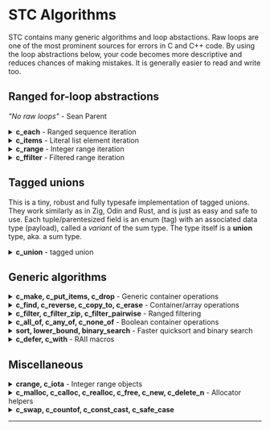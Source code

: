 # STC Algorithms

STC contains many generic algorithms and loop abstactions. Raw loops are one of the most prominent
sources for errors in C and C++ code. By using the loop abstractions below, your code becomes more
descriptive and reduces chances of making mistakes. It is generally easier to read and write too.

## Ranged for-loop abstractions
*"No raw loops"* - Sean Parent
<details>
<summary><b>c_each</b> - Ranged sequence iteration</summary>

### c_each, c_each_reverse, c_each_n, c_each_kv
```c++
#include <stc/common.h>
```

| Usage                                              | Description                               |
|:---------------------------------------------------|:------------------------------------------|
| for (`c_each`(it, **CntType**, container))         | Iteratate all elements                    |
| for (`c_each`(it, **CntType**, it1, it2))          | Iterate the range [it1, it2)              |
| for (`c_each_reverse`(it, **CntType**, container)) | Iteratate elements in reverse: *vec, deque, queue, stack* |
| for (`c_each_reverse`(it, **CntType**, it1, it2))` | Iteratate range [it1, it2) elements in reverse. |
| for (`c_each_n`(it, **CntType**, container, n))    | Iteratate `n` first elements. Index variable is `{it}_index`. |
| for (`c_each_kv`(key, val, **CntType**, container))| Iterate maps with "structured binding" |
<!--{%raw%}-->
[ [Run this code](https://godbolt.org/z/xK8s5cKc9) ]
```c++
#define T IMap, int, int
#include <stc/sortedmap.h>
// ...
IMap map = c_make(IMap, {{23,1}, {3,2}, {7,3}, {5,4}, {12,5}});

for (c_each(i, IMap, map))
    printf(" %d", i.ref->first);
// 3 5 7 12 23

// same, with raw for loop:
for (IMap_iter i = IMap_begin(&map); i.ref; IMap_next(&i))
    printf(" %d", i.ref->first);

// iterate from iter to end
IMap_iter iter = IMap_find(&map, 7);
for (c_each(i, IMap, iter, IMap_end(&map)))
    printf(" %d", i.ref->first);
// 7 12 23

// iterate first 3 with an index count enumeration
for (c_each_n(i, IMap, map, 3))
    printf(" %zd:(%d %d)", i.index, i.ref->first, i.ref->second);
// 0:(3 2) 1:(5 4) 2:(7 3)

// iterate a map using "structured binding" of the key and val pair:
for (c_each_kv(id, count, IMap, map))
    printf(" (%d %d)", *id, *count);
```
<!--{%endraw%}-->
</details>
<details>
<summary><b>c_items</b> - Literal list element iteration</summary>

### c_items
Iterate compound literal array elements. In addition to `i.ref`, you can access `i.index` and `i.size`.
<!--{%raw%}-->
```c++
// apply multiple push_backs
for (c_items(i, int, {4, 5, 6, 7}))
    list_i_push_back(&lst, *i.ref);

// insert in existing map
for (c_items(i, hmap_ii_value, {{4, 5}, {6, 7}}))
    hmap_ii_insert(&map, i.ref->first, i.ref->second);

// string literals pushed to a stack of cstr elements:
for (c_items(i, const char*, {"Hello", "crazy", "world"}))
    stack_cstr_emplace(&stk, *i.ref);
```
<!--{%endraw%}-->
</details>
<details>
<summary><b>c_range</b> - Integer range iteration</summary>

### c_range, c_range32, c_range_t
- `c_range`: abstraction for iterating sequence of integers. Like python's **for** *i* **in** *range()* loop. Uses `isize` (*ptrdiff_t*) as control variable.
- `c_range32` is like *c_range*, but uses `int32_t` as control variable.
- `c_range_t` is like *c_range*, but takes an additional ***type*** for the control variable as first argument.

| Usage                                 | Python equivalent                    |
|:--------------------------------------|:-------------------------------------|
| for (`c_range`(stop))                 | for _ in `range`(stop):              |
| for (`c_range`(i, stop))              | for i in `range`(stop):              |
| for (`c_range`(i, start, stop))       | for i in `range`(start, stop):       |
| for (`c_range`(i, start, stop, step)) | for i in `range`(start, stop, step): |

| Usage                                                |
|:-----------------------------------------------------|
| for (`c_range_t`(**IntType**, i, stop))              |
| for (`c_range_t`(**IntType**, i, start, stop))       |
| for (`c_range_t`(**IntType**, i, start, stop, step)) |

```c++
for (c_range(5)) printf("x");
// xxxxx
for (c_range(i, 5)) printf(" %lld", i);
// 0 1 2 3 4
for (c_range(i, -3, 3)) printf(" %lld", i);
// -3 -2 -1 0 1 2
for (c_range(i, 30, 0, -5)) printf(" %lld", i);
// 30 25 20 15 10 5
```
</details>
<details>
<summary><b>c_ffilter</b> - Filtered range iteration</summary>

### c_ffilter
For-loop variant of `c_filter`in generic algorithms.
```c++
#include <stdio.h>
#include <stc/algorithm.h>
#define T IVec, int
#include <stc/stack.h>

int main(void) {
    IVec vec = c_make(IVec, {0, 1, 2, 3, 4, 5, 80, 6, 7, 80, 8, 9, 80,
                             10, 11, 12, 13, 14, 15, 80, 16, 17});
    #define ff_skipValue(i, x) (*i.ref != (x))
    #define ff_isEven(i) ((*i.ref & 1) == 0)
    #define ff_square(i) (*i.ref * *i.ref)

    int sum = 0;
    for (c_ffilter(i, IVec, vec, true
        && c_fflt_skipwhile(i, *i.ref != 80)
        && c_fflt_skip(i, 1)
        && ff_isEven(i)
        && ff_skipValue(i, 80)
        && c_fflt_map(i, ff_square(i))
        && c_fflt_take(i, 5)
    )){
        sum += *i.ref;
    }
    printf("sum: %d\n", sum);
    IVec_drop(&vec);
}
```
</details>

## Tagged unions

This is a tiny, robust and fully typesafe implementation of tagged unions. They work
similarly as in Zig, Odin and Rust, and is just as easy and safe to use.
Each tuple/parentesized field is an enum (tag) with an associated data type (payload),
called a *variant* of the sum type. The type itself is a **union** type, aka. a sum type.

<details>
<summary><b>c_union</b> - tagged union</summary>

Synopsis:
```c++
// Define a sum type
c_union (SumType,
    (EnumTagA, UnionTypeA),
    (EnumTagB, UnionTypeB),
    (EnumTagC, EnumTagB_type),                          // use same payload type as EnumTagB
    ...
    (EnumTagN, UnionTypeN),                             // (final comma is optional)
);

SumType       c_variant(EnumTag tag, UnionType value);  // Construct a tagged union variant.
bool          c_is_variant(SumType* obj, EnumTag tag);  // Does obj hold tag?
EnumTag_type* c_get_if(SumType* obj, EnumTag tag);      // NULL if obj does does not hold the tag.
int           c_variant_id(SumType* obj);               // (mainly for debugging)

// Use a sum type
c_when (SumType* obj) {
    c_is(EnumTagA, EnumTagA_type* x)
        ActionA(x);
    c_is_same(EnumTagB, EnumTagC, EnumTagD)             // same payload types (checked)
        ActionBCD(obj->EnumTagB.var);
    c_is(EnumTagX) c_or_is(EnumTagY)                    // different payload types
        ActionXY();
    c_otherwise                                         // optional, silence exhaustiveness-check
        ActionElse(obj);
}

// Use a single sum type (*)
if (c_is(SumType* obj, EnumTagX, EnumTagX_type* x))
    ActionX(x);
```
The **c_when** statement is exhaustive. The compiler will give a warning if not all variants are
covered by **c_is** (requires `-Wall` or `-Wswitch` gcc/clang compiler flag). The first enum tag
is deliberately set to `__LINE__*1000` in order to easier detect zero/un-initialized variants
and distinguish between types (can be inspected with c_variant_id()).

* Note: The `x` variables in the synopsis are "auto" type declared/defined - see examples.
* Caveat 1: `c_when()` and `if (c_is())` behaves like a one-iteration loop; i.e, the use of `continue`
  and `break` will just break out of its block (meaning not out of any outer loop/switch).
* Caveat 2: Sum types will generally not work in coroutines because the `x` variable is local and therefore
will not be preserved across `cco_suspend` / `cco_yield..` / `cco_await..`.
* Caveat 3: The second usage (*), `c_is(obj, TAG, x)` may only be used isolated in an if-statement, like
shown or in the _drop() function of Example 2 below.

### Example 1

[ [Run this code](https://godbolt.org/z/Y9hYM8We1) ]
```c++
#include <stdio.h>
#include <stc/algorithm.h>

c_union (Tree,
    (Empty, bool),
    (Leaf, int),
    (Node, struct {int value; Tree *left, *right;})
);

int tree_sum(Tree* t) {
    c_when (t) {
        c_is(Empty) return 0;
        c_is(Leaf, v) return *v;
        c_is(Node, n) return n->value + tree_sum(n->left) + tree_sum(n->right);
    }
    return -1;
}

int main(void) {
    Tree* tree =
    &c_variant(Node, {1,
        &c_variant(Node, {2,
            &c_variant(Leaf, 3),
            &c_variant(Leaf, 4)
        }),
        &c_variant(Leaf, 5)
    });

    printf("sum = %d\n", tree_sum(tree));
}
```

### Example 2
This example has two sum types. The `MessageChangeColor` variant uses the `Color` sum type as
its data type (payload). Because C does not have namespaces, it is recommended to prefix the variant names with the sum type name, as with regular enums.

[ [Run this code](https://godbolt.org/z/bM9q9h397) ]
```c++
// https://doc.rust-lang.org/book/ch18-03-pattern-syntax.html#destructuring-enums
#include <stdio.h>
#include <stc/algorithm.h>
#include <stc/cstr.h>

c_union (Color,
    (ColorRgb, struct {int32_t r, g, b;}),
    (ColorHsv, struct {int32_t h, s, v;})
);

c_union (Message,
    (MessageQuit, bool),
    (MessageMove, struct {int32_t x, y;}),
    (MessageWrite, cstr),
    (MessageChangeColor, Color)
);

void Message_drop(Message* m) {
    if (c_is(m, MessageWrite, s))
        cstr_drop(s);
}

int main(void) {
    Message msg[] = {
        c_variant(MessageMove, {42, 314}),
        c_variant(MessageWrite, cstr_from("Attack!")),
        c_variant(MessageChangeColor, c_variant(ColorHsv, {0, 160, 255})),
    };

    for (c_range(i, c_countof(msg)))
    c_when (&msg[i]) {
        c_is(MessageQuit) {
            printf("The Quit variant has no data to destructure.\n");
        }
        c_is(MessageMove, p) {
            printf("Move %d in the x direction and %d in the y direction\n", p->x, p->y);
        }
        c_is(MessageWrite, text) {
            printf("Text message: %s\n", cstr_str(text));
        }
        c_is(MessageChangeColor, cc) c_when (cc) {
            c_is(ColorRgb, c)
                printf("Change color to red %d, green %d, and blue %d\n", c->r, c->g, c->b);
            c_is(ColorHsv, c)
                printf("Change color to hue %d, saturation %d, value %d\n", c->h, c->s, c->v);
        }
        Message_drop(&msg[i]);
    }
}
```
</details>

## Generic algorithms

<details>
<summary><b>c_make, c_put_items, c_drop</b> - Generic container operations</summary>

These work on any container. *c_make()* may also be used for **cspan** views.

### c_make, c_put_items, c_drop

- **c_make** - construct any container from an initializer list
- **c_put_items** - push (raw) values onto any container from an initializer list
- **c_drop** - drop (destroy) multiple containers of the same type

[ [Run this code](https://godbolt.org/z/TadM4zeeb) ]
<!--{%raw%}-->
```c++
#include <stdio.h>
#define T Vec, int
#include <stc/vec.h>

#define T Map, int, int
#include <stc/hashmap.h>

struct VecPair { Vec keys, values; }
split_map(Map map)
{
    struct VecPair out = {0};
    for (c_each_kv(k, v, Map, map)) {
        Vec_push(&out.keys, *k);
        Vec_push(&out.values, *v);
    }
    return out;
}

int main(void) {
    Vec vec = c_make(Vec, {1, 2, 3, 4, 5, 6});
    Map map = c_make(Map, {{1, 2}, {3, 4}, {5, 6}});

    c_put_items(Vec, &vec, {7, 8, 9, 10, 11, 12});
    c_put_items(Map, &map, {{7, 8}, {9, 10}, {11, 12}});

    for (c_each(i, Vec, vec))
        printf("%d ", *i.ref);
    puts("");

    for (c_each_kv(k, v, Map, map))
        printf("[%d %d] ", *k, *v);
    puts("");

    struct VecPair res = split_map(map);

    for (c_each(i, Vec, res.values))
        printf("%d ", *i.ref);
    puts("");

    c_drop(Vec, &vec, &res.keys, &res.values);
    c_drop(Map, &map);
}
```
<!--{%endraw%}-->
</details>
<details>
<summary><b>c_find, c_reverse, c_copy_to, c_erase</b> - Container/array operations</summary>

### c_find_if, c_find_reverse_if
Find linearily in containers using a predicate. `value` is a pointer to each element in predicate.
***outiter_ptr*** must be defined prior to call.
- void `c_find_if`(**CntType**, cnt, outiter_ptr, pred).
- void `c_find_if`(**CntType**, startiter, enditer, outiter_ptr, pred)
- void `c_find_reverse_if`(**CntType**, cnt, outiter_ptr, pred)
- void `c_find_reverse_if`(**CntType**, startiter, enditer, outiter_ptr, pred)

### c_reverse, c_reverse_array

- void `c_reverse`(**CntType**, cnt);   // reverse a cspan, vec, stack, queue or deque type.
- void `c_reverse_array`(array, len);   // reverse an array of elements.

### c_copy_to, c_copy_if
Adds elements of any container onto a container of possible a different container type, optionally
using a predicate to filter out elements. Requires only that the element types are equal for the
two containers. `value` is the pointer to each element in predicate. See example below for usage.
- void `c_copy_to`(**CntType**, outcnt_ptr, cnt)
- void `c_copy_to`(**OutCnt**, outcnt_ptr, **CntType**, cnt)
- void `c_copy_if`(**CntType**, outcnt_ptr, cnt, pred)
- void `c_copy_if`(**OutCnt**, outcnt_ptr, **CntType**, cnt, pred)

### c_erase_if, c_eraseremove_if
Erase linearily in containers using a predicate. `value` is a pointer to each element in predicate.
- void `c_erase_if`(**CntType**, cnt_ptr, pred). Use with ***list**, ***hmap***, ***hset***, ***smap***, and ***sset***.
- void `c_eraseremove_if`(**CntType**, cnt_ptr, pred). Use with ***stack***, ***vec***, ***deque***, and ***queue*** only.

[ [Run this code](https://godbolt.org/z/rYoPM34Y9) ]
<!--{%raw%}-->
```c++
#include <stdio.h>
#include <stc/cstr.h>
#include <stc/algorithm.h>

#define T Vec, int, (c_use_eq)
#include <stc/stack.h>

#define T List, int, (c_use_eq)
#include <stc/list.h>

#define T Map, cstr, int, (c_keypro)
#include <stc/sortedmap.h>

int main(void)
{
    Vec vec = c_make(Vec, {2, 30, 21, 5, 9, 11});
    Vec outvec = {0};

    // Copy all *value > 10 to outvec. Note: `value` is a pointer to current element
    c_copy_if(Vec, &outvec, vec, *value > 10);
    for (c_each(i, Vec, outvec)) printf(" %d", *i.ref);
    puts("");

    // Search vec for first value > 20.
    Vec_iter result;
    c_find_if(Vec, vec, &result, *value > 20);
    if (result.ref) printf("found %d\n", *result.ref);

    // Erase values between 20 and 25 in vec:
    c_eraseremove_if(Vec, &vec, 20 < *value && *value < 25);
    for (c_each(i, Vec, vec)) printf(" %d", *i.ref);
    puts("");

    // Erase all values > 20 in a linked list:
    List list = c_make(List, {2, 30, 21, 5, 9, 11});

    c_erase_if(List, &list, *value > 20);
    for (c_each(i, List, list)) printf(" %d", *i.ref);
    puts("");

    // Search a sorted map from it1, for the first string containing "hello" and erase it:
    Map map = c_make(Map, {{"yes",1}, {"no",2}, {"say hello from me",3}, {"goodbye",4}});
    Map_iter res, it1 = Map_begin(&map);

    c_find_if(Map, it1, Map_end(&map), &res, cstr_contains(&value->first, "hello"));
    if (res.ref) Map_erase_at(&map, res);

    // Erase all strings containing "good" in the sorted map:
    c_erase_if(Map, &map, cstr_contains(&value->first, "good"));
    for (c_each(i, Map, map)) printf("%s, ", cstr_str(&i.ref->first));

    c_drop(Vec, &vec, &outvec);
    List_drop(&list);
    Map_drop(&map);
}
```
<!--{%endraw%}-->
</details>
<details>
<summary><b>c_filter, c_filter_zip, c_filter_pairwise</b> - Ranged filtering</summary>

### c_filter, c_filter_zip, c_filter_pairwise
Functional programming with chained `&&` filtering. `value` is the pointer to current value.
It enables a subset of functional programming like in other popular languages.

- **Note 1**: The **_reverse** variants only works with ***vec***, ***deque***, ***stack***, ***queue*** containers.
- **Note 2**: There is also a `c_ffilter` loop variant of `c_filter`. It uses the filter namings
`c_fflt_skip(it, numItems)`, etc.

| Usage                                | Description                       |
|:-------------------------------------|:----------------------------------|
| void `c_filter`(**CntType**, container, filters) | Filter items in chain with the && operator |
| void `c_filter_from`(**CntType**, start, filters) | Filter from start iterator |
| void `c_filter_reverse`(**CntType**, cnt, filters) | Filter items in reverse order  |
| void `c_filter_reverse_from`(**CntType**, rstart, filters) | Filter reverse from rstart iterator |
| *c_filter_zip*, *c_filter_pairwise*: ||
| void `c_filter_zip`(**CntType**, cnt1, cnt2, filters)` | Filter (cnt1, cnt2) items |
| void `c_filter_zip`(**CntType1**, cnt1, **CntType2**, cnt2, filters)` | May use different types for cnt1, cnt2 |
| void `c_filter_reverse_zip`(**CntType**, cnt1, cnt2, filters)` | Filter (cnt1, cnt2) items in reverse order  |
| void `c_filter_reverse_zip`(**CntType1**, cnt1, **CntType2**, cnt2, filters)` | May use different types for cnt1, cnt2 |
| void `c_filter_pairwise`(**CntType**, cnt, filters)` | Filter items pairwise as value1, value2 |

| Built-in filter                   | Description                                |
|:----------------------------------|:-------------------------------------------|
| void `c_flt_skip`(numItems)       | Skip numItems (increments count)           |
| void `c_flt_take`(numItems)       | Take numItems only (increments count)      |
| void `c_flt_skipwhile`(predicate) | Skip items until predicate is false        |
| void `c_flt_takewhile`(predicate) | Take items until predicate is false        |
| int  `c_flt_counter`()            | Increment count and return it              |
| int  `c_flt_getcount`()           | Number of items passed skip/take/counter   |
| **Type** `c_flt_map`(expr)        | Map expr to current value. Input unchanged |
| **Type** `c_flt_src`              | Pointer variable to current unmapped source value |
| **Type** `value`                  | Pointer variable to (possible mapped) value |
| For *c_filter_zip*, *c_filter_pairwise*: ||
| **Type** `c_flt_map1`(expr)        | Map expr to value1. Input unchanged |
| **Type** `c_flt_map2`(expr)        | Map expr to value2. Input unchanged |
| **Type** `c_flt_src1`, `c_flt_src2`| Pointer variables to current unmapped source values |
| **Type** `value1`, `value2`        | Pointer variables to (possible mapped) values |

[ [Run this example](https://godbolt.org/z/rWax63bdK) ]
```c++
#include <stdio.h>
#define T Vec, int
#include <stc/stack.h>
#include <stc/algorithm.h>

int main(void)
{
    Vec vec = c_make(Vec, {1, 2, 3, 4, 5, 6, 7, 8, 1, 2, 3, 9, 10, 11, 12, 5});

    c_filter(Vec, vec, true
        && c_flt_skipwhile(*value < 3)  // skip leading values < 3
        && (*value & 1) == 1            // then use odd values only
        && c_flt_map(*value * 2)        // multiply by 2
        && c_flt_takewhile(*value < 20) // stop if mapped *value >= 20
        && printf(" %d", *value)        // print value
    );
    //  6 10 14 2 6 18
    puts("");
    Vec_drop(&vec);
}
```
</details>
<details>
<summary><b>c_all_of, c_any_of, c_none_of</b> - Boolean container operations</summary>

### c_all_of, c_any_of, c_none_of
Test a container/range using a predicate. ***result*** is output and must be declared prior to call.
- void `c_all_of`(**CntType**, cnt, bool* result, pred)
- void `c_any_of`(**CntType**, cnt, bool* result, pred)
- void `c_none_of`(**CntType**, cnt, bool* result, pred)
```c++
#define DivisibleBy(n) (*value % (n) == 0) // `value` refers to the current element

bool result;
c_any_of(vec_int, vec, &result, DivisibleBy(7));
if (result)
    puts("At least one number is divisible by 7");
```
</details>
<details>
<summary><b>sort, lower_bound, binary_search</b> - Faster quicksort and binary search</summary>

### sort, lower_bound, binary_search

- `X` refers to the template name specified by `T` or `i_key`.
- All containers with random access may be sorted, including regular C-arrays, i.e. **stack**, **vec**
and **deque** when either `i_use_cmp`, `i_cmp` or `i_less` is defined.
- Linked **list** may also be sorted, i.e. only *X_sort()* is available.
```c++
                // Sort c-arrays by defining T and include "stc/sort.h":
void            X_sort(const X array[], isize len);
isize           X_lower_bound(const X array[], i_key key, isize len);
isize           X_binary_search(const X array[], i_key key, isize len);

                // or random access containers when `i_less`, `i_cmp` is defined:
void            X_sort(X* self);
isize           X_lower_bound(const X* self, i_key key);
isize           X_binary_search(const X* self, i_key key);

                // functions for sub ranges:
void            X_sort_lowhigh(X* self, isize low, isize high);
isize           X_lower_bound_range(const X* self, i_key key, isize start, isize end);
isize           X_binary_search_range(const X* self, i_key key, isize start, isize end);
```
`T` may be customized in the normal way, along with comparison function `i_cmp` or `i_less`.

##### Performance
The *X_sort()*, *X_sort_lowhigh()* functions are about twice as fast as *qsort()* and comparable in
speed with *std::sort()**. Both *X_binary_seach()* and *X_lower_bound()* are about 30% faster than
c++ *std::lower_bound()*.
##### Usage examples

[ [Run this code](https://godbolt.org/z/YE613YbT4) ]
```c++
#define i_key int // sort a regular c-array of ints
#include <stc/sort.h>
#include <stdio.h>

int main(void) {
    int arr[] = {5, 3, 5, 9, 7, 4, 7, 2, 4, 9, 3, 1, 2, 6, 4};
    ints_sort(arr, c_countof(arr)); // `ints` derived from the `i_key` name

    for (c_range(i, c_countof(arr)))
        printf(" %d", arr[i]);
}
```
```c++
#define T MyDeq, int, (c_use_cmp) // int elements, enable sorting
#include <stc/deque.h>
#include <stdio.h>

int main(void) {
    MyDeq deq = c_make(MyDeq, {5, 3, 5, 9, 7, 4, 7});

    MyDeq_sort(&deq);

    for (c_each(i, MyDeq, deq))
        printf(" %d", *i.ref);
    puts("");

    MyDeq_drop(&deq);
}
```
</details>
<details>
<summary><b>c_defer, c_with</b> - RAII macros</summary>

### c_defer, c_with

| Usage                                 | Description                                            |
|:--------------------------------------|:-------------------------------------------------------|
| `c_defer (deinit, ...) {}`            | Defers execution of `deinit`s to end of scope          |
| `c_with (init, deinit) {}`            | Declare and/or initialize a variable. Defers execution of `deinit` to end of scope |
| `c_with (init, condition, deinit) {}` | Adds a predicate in order to exit early if init fails  |
| `continue`                            | Break out of a `c_with` scope without resource leakage |
*Note*: Regular `return`, `break` and `continue` must not be used
anywhere inside a defer scope.

```c++
// declare and init a new scoped variable and specify the deinitialize call:
c_with (cstr str = cstr_lit("Hello"), cstr_drop(&str))
{
    cstr_append(&str, " world");
    printf("%s\n", cstr_str(&str));
}

pthread_mutex_t lock;
...
// use c_with without variable declaration:
c_with (pthread_mutex_lock(&lock), pthread_mutex_unlock(&lock))
{
    // syncronized code
}
```

**Example 2**: Load each line of a text file into a vector of strings:
```c++
#include <errno.h>
#include <stc/cstr.h>

#define i_keypro cstr
#include <stc/vec.h>

// receiver should check errno variable
vec_cstr readFile(const char* name)
{
    vec_cstr vec = {0}; // returned
    c_with (FILE* fp = fopen(name, "r"), fp != NULL, fclose(fp))
    c_with (cstr line = {0}, cstr_drop(&line))
        while (cstr_getline(&line, fp))
            vec_cstr_emplace(&vec, cstr_str(&line));
    return vec;
}

int main(void)
{
    c_with (vec_cstr vec = readFile(__FILE__), vec_cstr_drop(&vec))
        for (c_each(i, vec_cstr, vec))
            printf("| %s\n", cstr_str(i.ref));
}
```
</details>

## Miscellaneous

<details>
<summary><b>crange, c_iota</b> - Integer range objects</summary>

### crange, crange32, c_iota
An integer sequence generator type, similar to [boost::irange](https://www.boost.org/doc/libs/release/libs/range/doc/html/range/reference/ranges/irange.html).

- `crange` uses `isize` (ptrdiff_t) as control variable
- `crange32` is like *crange*, but uses `int32_t` as control variable, which may be faster.

```c++
crange      crange_make(stop);              // 0, 1, ... stop-1
crange      crange_make(start, stop);       // start, start+1, ... stop-1
crange      crange_make(start, stop, step); // start, start+step, ... upto-not-including stop,
                                            // step may be negative.
crange_iter crange_begin(crange* self);
void        crange_next(crange_iter* it);


crange&     c_iota(start);                  // l-value; NB! otherwise like crange_make(start, INTPTR_MAX)
crange&     c_iota(start, stop);            // l-value; otherwise like crange_make(start, stop)
crange&     c_iota(start, stop, step);      // l-value; otherwise like crange_make(start, stop, step)
```
 The **crange_value** type is *isize*. Variables *start*, *stop*, and *step* are of type *crange_value*.

[ [Run this code](https://godbolt.org/z/6aaq6qTro) ]
```c++
// 1. All primes less than 32: See below for c_filter() and is_prime()
crange r1 = crange_make(3, 32, 2);
printf("2"); // first prime
c_filter(crange, r1, true
    && is_prime(*value)
    && printf(" %zi", *value)
);
// 2 3 5 7 11 13 17 19 23 29 31

// 2. The first 11 primes:
// c_iota() can be used as argument to c_filter.
printf("2"); // first prime
c_filter(crange, c_iota(3), true
    && is_prime(*value)
    && (c_flt_take(10), printf(" %zi", *value))
);
// 2 3 5 7 11 13 17 19 23 29 31
```
</details>
<details>
<summary><b>c_malloc, c_calloc, c_realloc, c_free, c_new, c_delete_n</b> - Allocator helpers</summary>

### c_malloc, c_calloc, c_realloc, c_free
Memory allocator wrappers which uses signed sizes. Note that the signatures for
*c_realloc()* and *c_free()* have an extra size parameter. These will be used as
default in containers unless `i_malloc`, `i_calloc`, `i_realloc`, and `i_free` are user defined. See
[Per container-instance customization](../README.md#per-container-instance-customization)
- void* `c_malloc`(isize sz)
- void* `c_calloc`(isize n, isize sz)
- void* `c_realloc`(void* old_p, isize old_sz, isize new_sz)
- void  `c_free`(void* p, isize sz)

### c_new, c_new_n, c_new_items, c_realloc_n, c_free_n, c_delete_n

- Type\* `c_new`(**Type**, value) - Allocate *and initialize* a new object on the heap with *value*.
- Type\* `c_new_n`(**Type**, n) - Allocate an array of ***n*** new objects on the heap, *uninitialized*.
- Type\* `c_new_items`(**Type**, {v1, v2, ...}) - Allocate an array of new initialized objects on the heap.
- void\* `c_realloc_n`(arr, old_n, n) - Calls *c_realloc(arr, (old_n)\*c_sizeof \*(arr), (n)\*c_sizeof \*(arr))*.
- void `c_free_n`(arr, n) - Calls *c_free(arr, (n)\*c_sizeof \*(arr))*.
- void `c_delete_n`(**Type**, arr, n) - Calls *Type_drop(&arr[i])* and *c_free_n(arr, n)*.
```c++
#include <stc/cstr.h>

cstr* stringptr = c_new (cstr, cstr_from("Hello"));
printf("%s\n", cstr_str(stringp));
c_delete_n(cstr, stringptr, 1);
```
</details>
<details>
<summary><b>c_swap, c_countof, c_const_cast, c_safe_case</b></summary>

### c_swap, c_countof, c_const_cast, c_safe_case
Side effect- and typesafe macro for swapping internals of two objects of same type:
```c++
double x = 1.0, y = 2.0;
c_swap(&x, &y);
```

Return number of elements in an array. array must not be a pointer!
```c++
int array[] = {1, 2, 3, 4};
isize n = c_countof(array);
```

Type-safe casting a from const (pointer):
```c++
const char cs[] = "Hello";
char* s = c_const_cast(char*, cs); // OK
int* ip = c_const_cast(int*, cs);  // issues a warning!

// Type safe casting:
#define tofloat(d) c_safe_cast(float, double, d)
```
</details>

<!--
<details>
<summary>Predefined template parameter functions</summary>
### Predefined template parameter functions

**cstr_raw** - Non-owning `const char*` "class" element type: `#define i_keyclass cstr_raw`
```c++
typedef         const char* cstr_raw;
int             cstr_raw_cmp(const cstr_raw* x, const cstr_raw* y);
size_t          cstr_raw_hash(const cstr_raw* x);
cstr_raw        cstr_raw_clone(cstr_raw sp);
void            cstr_raw_drop(cstr_raw* x);
```
Default implementations
```c++
int             c_default_cmp(const Type*, const Type*);    // <=>
bool            c_default_less(const Type*, const Type*);   // <
bool            c_default_eq(const Type*, const Type*);     // ==
size_t          c_default_hash(const Type*);
Type            c_default_clone(Type val);                  // return val
Type            c_default_toraw(const Type* p);             // return *p
void            c_default_drop(Type* p);                    // does nothing
```
</details>
-->

---
